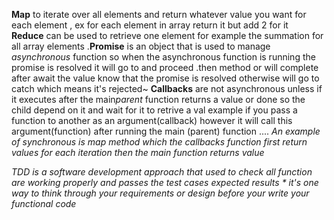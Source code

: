 
**Map** to iterate over all elements and return whatever value you want for each element , ex for each element in array return it but add 2 for it  
**Reduce** can be used to retrieve one element for example the summation for all array elements
.**Promise** is an object that is used to manage *asynchronous* function so when the asynchronous function is running the promise is resolved it will go to and proceed .then method or will complete after await the value know that the promise is resolved otherwise will go to catch which means it's rejected~ **Callbacks** are not asynchronous unless if it executes after the main*parent* function returns a value or done so the child depend on it and wait for it to retrive a val example if you pass a function to another as an argument(callback) however it will call this argument(function) after running the main (parent) function  ....
 *An example of synchronous is map method which the callbacks function first return values for each iteration then the main function returns value*

*TDD is a software development approach that used to check all function are working properly and passes the test cases expected results *
it's one way to think through your requirements or design before your write your functional code*